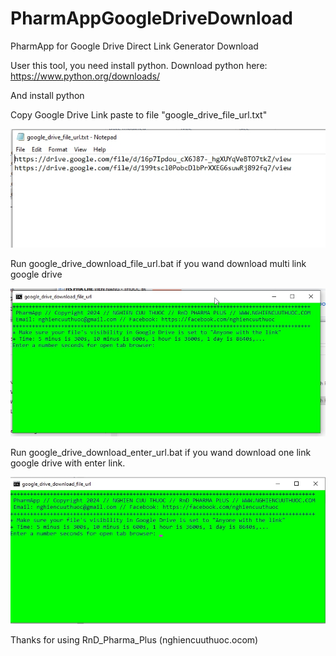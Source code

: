 # PharmAppGoogleDriveDownload
PharmApp for Google Drive Direct Link Generator Download

User this tool, you need install python. Download python here: https://www.python.org/downloads/

And install python

Copy Google Drive Link paste to file "google_drive_file_url.txt"

![google_drive_file_url](/images/google_drive_file_url.jpg)


Run google_drive_download_file_url.bat if you wand download multi link google drive


![google_drive_download_file_url](/images/google_drive_download_file_url.jpg)

Run google_drive_download_enter_url.bat if you wand download one link google drive with enter link.

![google_drive_download_enter_url](/images/google_drive_download_enter_url.jpg)

Thanks for using
RnD_Pharma_Plus (nghiencuuthuoc.ocom)
